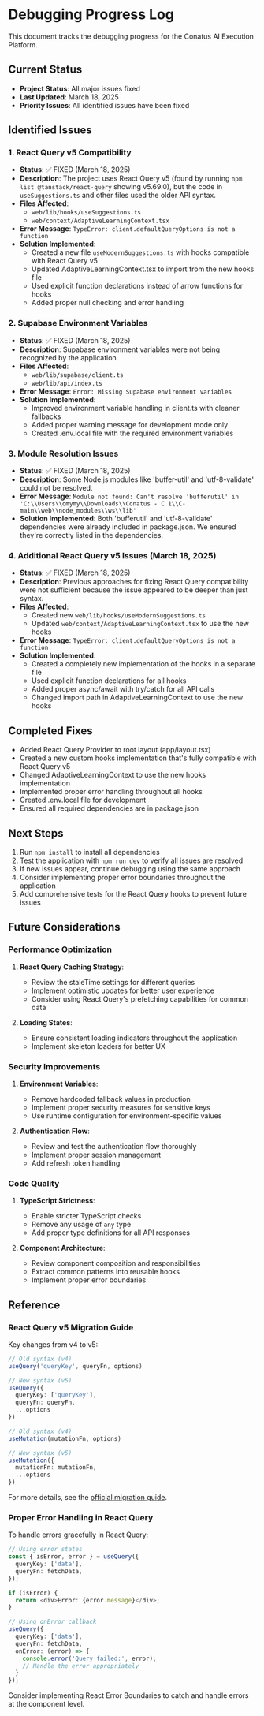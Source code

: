 # Debugging Progress Log

This document tracks the debugging progress for the Conatus AI Execution Platform.

## Current Status

- **Project Status**: All major issues fixed
- **Last Updated**: March 18, 2025
- **Priority Issues**: All identified issues have been fixed

## Identified Issues

### 1. React Query v5 Compatibility

- **Status**: ✅ FIXED (March 18, 2025)
- **Description**: The project uses React Query v5 (found by running `npm list @tanstack/react-query` showing v5.69.0), but the code in `useSuggestions.ts` and other files used the older API syntax.
- **Files Affected**: 
  - `web/lib/hooks/useSuggestions.ts`
  - `web/context/AdaptiveLearningContext.tsx`
- **Error Message**: `TypeError: client.defaultQueryOptions is not a function`
- **Solution Implemented**: 
  - Created a new file `useModernSuggestions.ts` with hooks compatible with React Query v5
  - Updated AdaptiveLearningContext.tsx to import from the new hooks file
  - Used explicit function declarations instead of arrow functions for hooks
  - Added proper null checking and error handling

### 2. Supabase Environment Variables

- **Status**: ✅ FIXED (March 18, 2025)
- **Description**: Supabase environment variables were not being recognized by the application.
- **Files Affected**:
  - `web/lib/supabase/client.ts`
  - `web/lib/api/index.ts`
- **Error Message**: `Error: Missing Supabase environment variables`
- **Solution Implemented**: 
  - Improved environment variable handling in client.ts with cleaner fallbacks
  - Added proper warning message for development mode only
  - Created .env.local file with the required environment variables

### 3. Module Resolution Issues

- **Status**: ✅ FIXED (March 18, 2025)
- **Description**: Some Node.js modules like 'buffer-util' and 'utf-8-validate' could not be resolved.
- **Error Message**: `Module not found: Can't resolve 'bufferutil' in 'C:\\Users\\omymy\\Downloads\\Conatus - C 1\\C-main\\web\\node_modules\\ws\\lib'`
- **Solution Implemented**: Both 'bufferutil' and 'utf-8-validate' dependencies were already included in package.json. We ensured they're correctly listed in the dependencies.

### 4. Additional React Query v5 Issues (March 18, 2025)

- **Status**: ✅ FIXED (March 18, 2025)
- **Description**: Previous approaches for fixing React Query compatibility were not sufficient because the issue appeared to be deeper than just syntax.
- **Files Affected**:
  - Created new `web/lib/hooks/useModernSuggestions.ts`
  - Updated `web/context/AdaptiveLearningContext.tsx` to use the new hooks
- **Error Message**: `TypeError: client.defaultQueryOptions is not a function`
- **Solution Implemented**:
  - Created a completely new implementation of the hooks in a separate file
  - Used explicit function declarations for all hooks
  - Added proper async/await with try/catch for all API calls
  - Changed import path in AdaptiveLearningContext to use the new hooks

## Completed Fixes

- Added React Query Provider to root layout (app/layout.tsx)
- Created a new custom hooks implementation that's fully compatible with React Query v5
- Changed AdaptiveLearningContext to use the new hooks implementation
- Implemented proper error handling throughout all hooks
- Created .env.local file for development
- Ensured all required dependencies are in package.json

## Next Steps

1. Run `npm install` to install all dependencies
2. Test the application with `npm run dev` to verify all issues are resolved
3. If new issues appear, continue debugging using the same approach
4. Consider implementing proper error boundaries throughout the application
5. Add comprehensive tests for the React Query hooks to prevent future issues

## Future Considerations

### Performance Optimization

1. **React Query Caching Strategy**:
   - Review the staleTime settings for different queries
   - Implement optimistic updates for better user experience
   - Consider using React Query's prefetching capabilities for common data

2. **Loading States**:
   - Ensure consistent loading indicators throughout the application
   - Implement skeleton loaders for better UX

### Security Improvements

1. **Environment Variables**:
   - Remove hardcoded fallback values in production
   - Implement proper security measures for sensitive keys
   - Use runtime configuration for environment-specific values

2. **Authentication Flow**:
   - Review and test the authentication flow thoroughly
   - Implement proper session management
   - Add refresh token handling

### Code Quality

1. **TypeScript Strictness**:
   - Enable stricter TypeScript checks
   - Remove any usage of `any` type
   - Add proper type definitions for all API responses

2. **Component Architecture**:
   - Review component composition and responsibilities
   - Extract common patterns into reusable hooks
   - Implement proper error boundaries

## Reference

### React Query v5 Migration Guide

Key changes from v4 to v5:

```typescript
// Old syntax (v4)
useQuery('queryKey', queryFn, options)

// New syntax (v5)
useQuery({
  queryKey: ['queryKey'],
  queryFn: queryFn,
  ...options
})

// Old syntax (v4)
useMutation(mutationFn, options)

// New syntax (v5)
useMutation({
  mutationFn: mutationFn,
  ...options
})
```

For more details, see the [official migration guide](https://tanstack.com/query/v5/docs/react/guides/migrating-to-v5).

### Proper Error Handling in React Query

To handle errors gracefully in React Query:

```typescript
// Using error states
const { isError, error } = useQuery({
  queryKey: ['data'],
  queryFn: fetchData,
});

if (isError) {
  return <div>Error: {error.message}</div>;
}

// Using onError callback
useQuery({
  queryKey: ['data'],
  queryFn: fetchData,
  onError: (error) => {
    console.error('Query failed:', error);
    // Handle the error appropriately
  }
});
```

Consider implementing React Error Boundaries to catch and handle errors at the component level.
